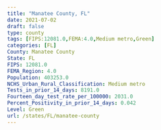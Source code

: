```yaml
---
title: "Manatee County, FL"
date: 2021-07-02
draft: false
type: county
tags: [FIPS:12081.0,FEMA:4.0,Medium metro,Green]
categories: [FL]
County: Manatee County
State: FL
FIPS: 12081.0
FEMA_Region: 4.0
Population: 403253.0
NCHS_Urban_Rural_Classification: Medium metro
Tests_in_prior_14_days: 8191.0
Fourteen_day_test_rate_per_100000: 2031.0
Percent_Positivity_in_prior_14_days: 0.042
Level: Green
url: /states/FL/manatee-county
---
```



